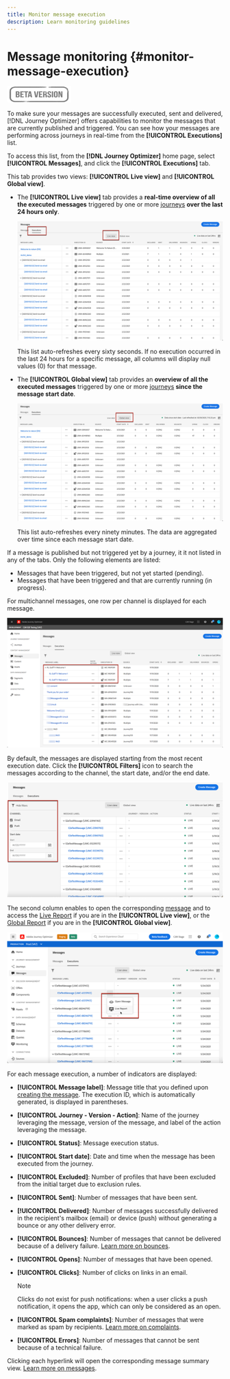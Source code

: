 ```yaml
---
title: Monitor message execution
description: Learn monitoring guidelines
---
```

# Message monitoring {#monitor-message-execution}

![](assets/do-not-localize/badge.png)

To make sure your messages are successfully executed, sent and delivered, [!DNL Journey Optimizer] offers capabilities to monitor the messages that are currently published and triggered. You can see how your messages are performing across journeys <!--and APIs--> in real-time from the **[!UICONTROL Executions]** list.

To access this list, from the **[!DNL Journey Optimizer]** home page, select **[!UICONTROL Messages]**, and click the **[!UICONTROL Executions]** tab.

This tab provides two views: **[!UICONTROL Live view]** and **[!UICONTROL Global view]**.

* The **[!UICONTROL Live view]** tab provides a **real-time overview of all the executed messages** triggered by one or more [journeys](building-journeys/journey.md) **over the last 24 hours only**.

  ![](assets/message-execution-tab-live.png)

  This list auto-refreshes every sixty seconds. If no execution occurred in the last 24 hours for a specific message, all columns will display null values (0) for that message.

* The **[!UICONTROL Global view]** tab provides an **overview of all the executed messages** triggered by one or more [journeys](building-journeys/journey.md) **since the message start date**.

  ![](assets/message-execution-tab-global.png)

  This list auto-refreshes every ninety minutes. The data are aggregated over time since each message start date.

If a message is published but not triggered yet by a journey, it it not listed in any of the tabs. Only the following elements are listed:
* Messages that have been triggered, but not yet started (pending).
* Messages that have been triggered and that are currently running (in progress).

For multichannel messages, one row per channel is displayed for each message.

![](assets/message-execution-multichannel.png)

<!--If a message has been used in several journeys, the **[!UICONTROL Source]** column displays **[!UICONTROL Multiple]**.-->

By default, the messages are displayed starting from the most recent execution date. Click the **[!UICONTROL Filters]** icon to search the messages according to the channel, the start date, and/or the end date.

![](assets/message-execution-tab-filters.png)

The <!--**[!UICONTROL Quick action]**-->second column enables to open the corresponding [message](create-message.md) and to access the [Live Report](reports/live-report.md) if you are in the **[!UICONTROL Live view]**, or the [Global Report](reports/global-report.md) if you are in the **[!UICONTROL Global view]**.

![](assets/message-execution-open-live-report.png)

For each message execution, a number of indicators are displayed:

* **[!UICONTROL Message label]**: Message title that you defined upon [creating the message](create-message.md). The execution ID, which is automatically generated, is displayed in parentheses.

<!--**[!UICONTROL Execution ID]**: Automatically generated identifier.

**[!UICONTROL Source]**: Name of the journey leveraging that message.-->

* **[!UICONTROL Journey - Version - Action]**: Name of the journey leveraging the message, version of the message<!--??-->, and label of the action leveraging the message<!--??-->.

* **[!UICONTROL Status]**: Message execution status. <!--List all the possible statuses?-->

* **[!UICONTROL Start date]**: Date and time when the message has been executed from the journey.

<!--Targeted: Number of targeted profiles for each message execution. To come?-->

* **[!UICONTROL Excluded]**: Number of profiles that have been excluded from the initial target due to exclusion rules.

* **[!UICONTROL Sent]**: Number of messages that have been sent.

* **[!UICONTROL Delivered]**: Number of messages successfully delivered in the recipient's mailbox (email) or device (push) without generating a bounce or any other delivery error.

* **[!UICONTROL Bounces]**: Number of messages that cannot be delivered because of a delivery failure. [Learn more on bounces](suppression-lists.md#delivery-failures).

* **[!UICONTROL Opens]**: Number of messages that have been opened.

* **[!UICONTROL Clicks]**: Number of clicks on links in an email.

  >[!NOTE]
  >
  >Clicks do not exist for push notifications: when a user clicks a push notification, it opens the app, which can only be considered as an open.

* **[!UICONTROL Spam complaints]**: Number of messages that were marked as spam by recipients. [Learn more on complaints](https://experienceleague.adobe.com/docs/deliverability-learn/deliverability-best-practice-guide/metrics-for-deliverability/complaints.html#metrics-for-deliverability).

* **[!UICONTROL Errors]**: Number of messages that cannot be sent because of a technical failure.

Clicking each hyperlink will open the corresponding message summary view. [Learn more on messages](create-message.md).
